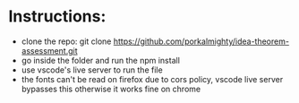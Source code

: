 # Instructions:

- clone the repo: git clone https://github.com/porkalmighty/idea-theorem-assessment.git
- go inside the folder and run the npm install
- use vscode's live server to run the file
- the fonts can't be read on firefox due to cors policy, vscode live server bypasses this otherwise it works fine on chrome